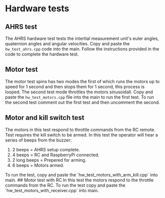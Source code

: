 # Hardware tests

## AHRS test
The AHRS hardware test tests the intertial measurement unit's euler angles, 
quaternion angles and angular velocities. Copy and paste the `hw_test_ahrs.cpp` 
code into the main. Follow the instructions provided in the code to complete the hardware test.
## Motor test
The motor test spins has two modes the first of which runs the motors up to speed for 1 second
and then stops them for 1 second, this process is looped. The second test mode throttles the motors sinusoidall.
Copy and paste the `hw_test_motors.cpp` file into the main to run the first test.
To run the second test comment out the first test and then uncomment the second. 
## Motor and kill switch test
The motors in this test respond to throttle commands from the RC remote. Test requires the kill switch to be armed.
In this test the operator will hear a series of beeps from the buzzer:
  1. 2 beeps = AHRS setup complete.
  2. 4 beeps = RC and RaspberryPi connected.
  3. 2 long beeps = Prepered for arming.
  4. 6 beeps = Motors armed.
<a/>
To run the test, copy and paste the `hw_test_motors_with_arm_kill.cpp` into main.
## Motor test with RC
In this test the motors respond to the throttle commands from the RC.
To run the test copy and paste the `hw_test_motors_with_receiver.cpp` into main.
